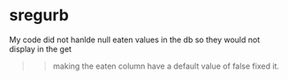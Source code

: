 # sregurb
My code did not hanlde null eaten values in the db so they would not display in the get
>> making the eaten column have a default value of false fixed it.